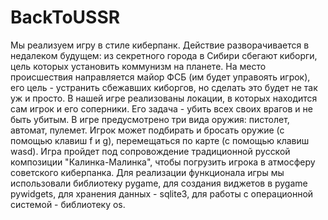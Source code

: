 # BackToUSSR
Мы реализуем игру в стиле киберпанк. Действие разворачивается в недалеком будущем: из секретного города в Сибири сбегают киборги, цель которых установить коммунизм на планете. На место происшествия направляется майор ФСБ (им будет управоять игрок), его цель - устранить сбежавших киборгов, но сделать это будет не так уж и просто.
В нашей игре реализованы локации, в которых находится сам игрок и его соперники. Его задача - убить всех своих врагов и не быть убитым. В игре предусмотрено три вида оружия: пистолет, автомат, пулемет. Игрок может подбирать и бросать оружие (с помощью клавиш f и g), перемещаться по карте (с помощью клавиш wasd).
Игра пройдет под сопровождение традиционной русской композиции "Калинка-Малинка", чтобы погрузить игрока в атмосферу советского киберпанка.
Для реализации функционала игры мы использовали библиотеку pygame, для создания виджетов в pygame pywidgets, для хранения данных - sqlite3, для работы с операционной системой  - библиотеку os.
